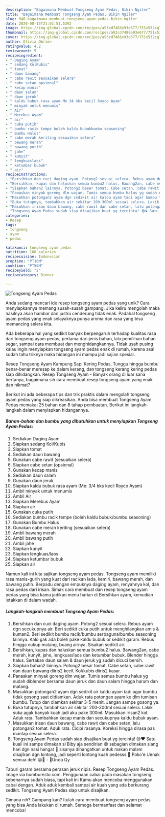 ```yaml
---
description: "Bagaimana Membuat Tongseng Ayam Pedas, Bikin Ngiler"
title: "Bagaimana Membuat Tongseng Ayam Pedas, Bikin Ngiler"
slug: 946-bagaimana-membuat-tongseng-ayam-pedas-bikin-ngiler
date: 2020-08-15T21:02:51.539Z
image: https://img-global.cpcdn.com/recipes/a93cd7488e93e677/751x532cq70/tongseng-ayam-pedas-foto-resep-utama.jpg
thumbnail: https://img-global.cpcdn.com/recipes/a93cd7488e93e677/751x532cq70/tongseng-ayam-pedas-foto-resep-utama.jpg
cover: https://img-global.cpcdn.com/recipes/a93cd7488e93e677/751x532cq70/tongseng-ayam-pedas-foto-resep-utama.jpg
author: Olivia Obrien
ratingvalue: 4.2
reviewcount: 5
recipeingredient:
- " Daging Ayam"
- " sedang KolKubis"
- " tomat"
- " daun bawang"
- " cabe rawit sesuaikan selera"
- " cabe setan opsional"
- " kecap manis"
- " daun salam"
- " daun jeruk"
- " kaldu bubuk rasa ayam Me 34 bks kecil Royco Ayam"
- " minyak untuk menumis"
- " Air"
- " Merebus Ayam"
- " air"
- " cuka putih"
- " bumbu racik tempe boleh kaldu bubukbumbu seasoning"
- " Bumbu Halus"
- " cabe merah keriting sesuaikan selera"
- " bawang merah"
- " bawang putih"
- " jahe"
- " kunyit"
- " lengkuaslaos"
- " ketumbar bubuk"
- " air"
recipeinstructions:
- "Bersihkan dan cuci daging ayam. Potong2 sesuai selera. Rebus ayam dgn secukupnya air. Beri sedikit cuka putih untuk menghilangkan amis &amp; kuman2. Beri sedikit bumbu racik/bumbu serbaguna/bumbu seasoning lainnya. Kalo gak ada boleh pake kaldu bubuk or sedikit garam. Rebus hingga cukup matang, buang airnya. Sisakan sedikit air."
- "Bersihkan, kupas dan haluskan semua bumbu2 halus. Bawang2an, cabe merah, kunyit, jahe, lengkuas/laos dan ketumbar bubuk. Blender hingga halus. Sertakan daun salam &amp; daun jeruk yg sudah dicuci bersih."
- "Siapkan bahan2 lainnya. Potong2 besar tomat. Cabe setan, cabe rawit dan daun bawang diiris2 kecil. Kol/kubis diiris2 kasar."
- "Panaskan minyak goreng dlm wajan. Tumis semua bumbu halus yg sudah diblender bersama daun jeruk dan daun salam hingga harum dan matang."
- "Masukkan potongan2 ayam dgn sedikit air kaldu ayam tadi agar bumbu tidak gosong saat didiamkan. Aduk rata potongan ayam ke dlm tumisan bumbu. Tutup dan diamkan sekitar 3-5 menit. Jangan sampe gosong ya."
- "Buka tutupnya, tambahkan air sekitar 200-300ml sesuai selera. Lakik suka agak banyak kuah jadi aku pake 300ml. Masukkan irisan2 kol. Aduk rata. Tambahkan kecap manis dan secukupnya kaldu bubuk ayam."
- "Masukkan irisan daun bawang, cabe rawit dan cabe setan, lalu potongan2 tomat. Aduk rata. Cicipi rasanya. Koreksi hingga dirasa pas mantap sesuai selera."
- "Tongseng Ayam Pedas sudah siap disajikan buat yg tercinta! 😍❤️ Satu kuali ini sampe dimakan si Biby aja sendirian 😅 sebagian dimakan siang hari dgn nasi hangat 🍚 sisanya dihangatkan untuk makan malam disajikan dgn lontong, jadi seperti lontong kuah pedesss 🍙 Poko&#39;e Uenak semua deh! 😝🥘 - 🌻Unda Qy"
categories:
- Resep
tags:
- tongseng
- ayam
- pedas

katakunci: tongseng ayam pedas 
nutrition: 168 calories
recipecuisine: Indonesian
preptime: "PT16M"
cooktime: "PT56M"
recipeyield: "2"
recipecategory: Dinner

---
```



![Tongseng Ayam Pedas](https://img-global.cpcdn.com/recipes/a93cd7488e93e677/751x532cq70/tongseng-ayam-pedas-foto-resep-utama.jpg)

Anda sedang mencari ide resep tongseng ayam pedas yang unik? Cara menyiapkannya memang susah-susah gampang. Jika keliru mengolah maka hasilnya akan hambar dan justru cenderung tidak enak. Padahal tongseng ayam pedas yang enak selayaknya punya aroma dan rasa yang bisa memancing selera kita.

Ada beberapa hal yang sedikit banyak berpengaruh terhadap kualitas rasa dari tongseng ayam pedas, pertama dari jenis bahan, lalu pemilihan bahan segar, sampai cara membuat dan menghidangkannya. Tidak usah pusing kalau ingin menyiapkan tongseng ayam pedas enak di rumah, karena asal sudah tahu triknya maka hidangan ini mampu jadi sajian spesial.

Resep Tongseng Ayam Kampung Sapi Kering Pedas. Tunggu hingga bumbu benar-benar meresap ke dalam kerang, dan tongseng kerang kering pedas siap dihidangkan. Resep Tongseng Ayam - Banyak orang di luar sana bertanya, bagaimana sih cara membuat resep tongseng ayam yang enak dan nikmat?


Berikut ini ada beberapa tips dan trik praktis dalam mengolah tongseng ayam pedas yang siap dikreasikan. Anda bisa membuat Tongseng Ayam Pedas memakai 25 bahan dan 8 tahap pembuatan. Berikut ini langkah-langkah dalam menyiapkan hidangannya.

<!--inarticleads1-->

##### Bahan-bahan dan bumbu yang dibutuhkan untuk menyiapkan Tongseng Ayam Pedas:

1. Sediakan  Daging Ayam
1. Siapkan  sedang Kol/Kubis
1. Siapkan  tomat
1. Sediakan  daun bawang
1. Gunakan  cabe rawit (sesuaikan selera)
1. Siapkan  cabe setan (opsional)
1. Gunakan  kecap manis
1. Sediakan  daun salam
1. Gunakan  daun jeruk
1. Siapkan  kaldu bubuk rasa ayam (Me: 3/4 bks kecil Royco Ayam)
1. Ambil  minyak untuk menumis
1. Ambil  Air
1. Siapkan  Merebus Ayam
1. Siapkan  air
1. Gunakan  cuka putih
1. Sediakan  bumbu racik tempe (boleh kaldu bubuk/bumbu seasoning)
1. Gunakan  Bumbu Halus
1. Gunakan  cabe merah keriting (sesuaikan selera)
1. Ambil  bawang merah
1. Ambil  bawang putih
1. Ambil  jahe
1. Siapkan  kunyit
1. Siapkan  lengkuas/laos
1. Siapkan  ketumbar bubuk
1. Siapkan  air


Namun kali ini kita sajikan tongseng ayam pedas. Tongseng ayam memiliki rasa manis-gurih yang kuat dari racikan lada, kemiri, bawang merah, dan bawang putih. Berpadu dengan empuknya daging ayam, renyahnya kol, dan rasa pedas dari irisan. Simak cara membuat dan resep tongseng ayam pedas yang bisa kamu jadikan menu harian di Bersihkan ayam, kemudian letakkan di dalam wadah. 

<!--inarticleads2-->

##### Langkah-langkah membuat Tongseng Ayam Pedas:

1. Bersihkan dan cuci daging ayam. Potong2 sesuai selera. Rebus ayam dgn secukupnya air. Beri sedikit cuka putih untuk menghilangkan amis &amp; kuman2. Beri sedikit bumbu racik/bumbu serbaguna/bumbu seasoning lainnya. Kalo gak ada boleh pake kaldu bubuk or sedikit garam. Rebus hingga cukup matang, buang airnya. Sisakan sedikit air.
1. Bersihkan, kupas dan haluskan semua bumbu2 halus. Bawang2an, cabe merah, kunyit, jahe, lengkuas/laos dan ketumbar bubuk. Blender hingga halus. Sertakan daun salam &amp; daun jeruk yg sudah dicuci bersih.
1. Siapkan bahan2 lainnya. Potong2 besar tomat. Cabe setan, cabe rawit dan daun bawang diiris2 kecil. Kol/kubis diiris2 kasar.
1. Panaskan minyak goreng dlm wajan. Tumis semua bumbu halus yg sudah diblender bersama daun jeruk dan daun salam hingga harum dan matang.
1. Masukkan potongan2 ayam dgn sedikit air kaldu ayam tadi agar bumbu tidak gosong saat didiamkan. Aduk rata potongan ayam ke dlm tumisan bumbu. Tutup dan diamkan sekitar 3-5 menit. Jangan sampe gosong ya.
1. Buka tutupnya, tambahkan air sekitar 200-300ml sesuai selera. Lakik suka agak banyak kuah jadi aku pake 300ml. Masukkan irisan2 kol. Aduk rata. Tambahkan kecap manis dan secukupnya kaldu bubuk ayam.
1. Masukkan irisan daun bawang, cabe rawit dan cabe setan, lalu potongan2 tomat. Aduk rata. Cicipi rasanya. Koreksi hingga dirasa pas mantap sesuai selera.
1. Tongseng Ayam Pedas sudah siap disajikan buat yg tercinta! 😍❤️ Satu kuali ini sampe dimakan si Biby aja sendirian 😅 sebagian dimakan siang hari dgn nasi hangat 🍚 sisanya dihangatkan untuk makan malam disajikan dgn lontong, jadi seperti lontong kuah pedesss 🍙 Poko&#39;e Uenak semua deh! 😝🥘 - 🌻Unda Qy


Taburi garam bersama perasan jeruk nipis. Resep Tongseng Ayam Pedas. image via bumburesto.com. Penggunaan cabai pada masakan tongseng sebenarnya sudah biasa, tapi kali ini Kamu akan mencoba menggunakan cabai dengan. Aduk aduk kembali sampai air kuah yang ada berkurang sedikit. Tongseng Ayam Pedas siap untuk disajikan. 

Gimana nih? Gampang kan? Itulah cara membuat tongseng ayam pedas yang bisa Anda lakukan di rumah. Semoga bermanfaat dan selamat mencoba!
